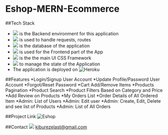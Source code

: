 # Eshop-MERN-Ecommerce

##Tech Stack
* <img src="https://img.shields.io/badge/Node.js-339933?style=for-the-badge&logo=nodedotjs&logoColor=white" /> is the Backend environment for this application
* <img src="https://img.shields.io/badge/express.js-%23404d59.svg?style=for-the-badge&logo=express&logoColor=%2361DAFB" /> is used to handle requests, routes
* <img src="https://img.shields.io/badge/MongoDB-4EA94B?style=for-the-badge&logo=mongodb&logoColor=white" /> is the database of the application
* <img src="https://img.shields.io/badge/React-20232A?style=for-the-badge&logo=react&logoColor=61DAFB" /> is used for the Frontend part of the App
* <img src="https://img.shields.io/badge/Bootstrap-563D7C?style=for-the-badge&logo=bootstrap&logoColor=white" /> is the the main UI CSS Framework
* <img src="https://img.shields.io/badge/redux-%23593d88.svg?style=for-the-badge&logo=redux&logoColor=white" /> to manage the state of the Application
* The application is deployed on ![Heroku](https://img.shields.io/badge/heroku-%23430098.svg?style=for-the-badge&logo=heroku&logoColor=white)

##Features
*Login/Signup User Account
*Update Profile/Password User Account
*Forgot/Reset Password
*Cart Add/Remove Items
*Products Pagination
*Product Search
*Product Filters Based on Category and Price
*Add Review on Products
*My Orders List
*Order Details of All Ordered Item
*Admin: List of Users
*Admin: Edit user
*Admin: Create, Edit, Delete and see list of Products
*Admin: List of All Orders

##Project Link
![Eshop](http://eshopsite.herokuapp.com/)


##Contact
<img src="https://img.shields.io/badge/Gmail-D14836?style=for-the-badge&logo=gmail&logoColor=white" />
kiburezelast@gmail.com
